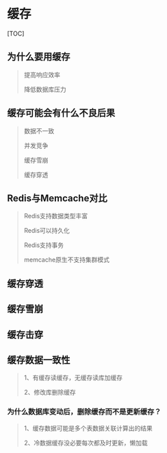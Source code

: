 # 缓存

[TOC]

## 为什么要用缓存

> 提高响应效率
>
> 降低数据库压力

## 缓存可能会有什么不良后果

> 数据不一致
>
> 并发竞争
>
> 缓存雪崩
>
> 缓存穿透

## Redis与Memcache对比

> Redis支持数据类型丰富
>
> Redis可以持久化
>
> Redis支持事务
>
> memcache原生不支持集群模式

## 缓存穿透

> 

## 缓存雪崩

> 

## 缓存击穿

> 


## 缓存数据一致性

> 1、有缓存读缓存，无缓存读库加缓存
>
> 2、修改库删除缓存

### 为什么数据库变动后，删除缓存而不是更新缓存？

> 1、缓存数据可能是多个表数据关联计算出的结果
>
> 2、冷数据缓存没必要每次都及时更新，懒加载
